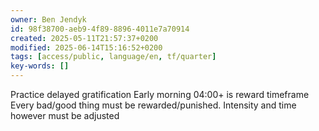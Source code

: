 ```yaml
---
owner: Ben Jendyk
id: 98f38700-aeb9-4f89-8896-4011e7a70914
created: 2025-05-11T21:57:37+0200
modified: 2025-06-14T15:16:52+0200
tags: [access/public, language/en, tf/quarter]
key-words: []
---
```


Practice delayed gratification 
Early morning 04:00+ is reward timeframe 
Every bad/good thing must be rewarded/punished. Intensity and time however must be adjusted 